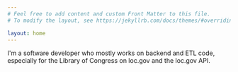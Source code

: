 ```yaml
---
# Feel free to add content and custom Front Matter to this file.
# To modify the layout, see https://jekyllrb.com/docs/themes/#overriding-theme-defaults

layout: home
---
```


I'm a software developer who mostly works on backend and ETL code, especially for
the Library of Congress on loc.gov and the loc.gov API. 
